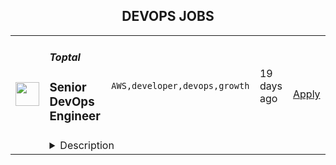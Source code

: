 <div align="center"><h2>DEVOPS JOBS</h2></div><table><tr>
                <td width="100" height="100" rowspan="2">
                    <img src="https://remotive.com/job/1255728/logo" width="38px" height="auto">
                </td>
                <td width="300">
                    <h5>Toptal</h5>
                    <h3>Senior DevOps Engineer</h3>
                </td>
                <td width="300">
                    <code>AWS,developer,devops,growth</code>
                </td>
                <td width="200">
                <text>19 days ago</text>
                </td>
                <td width="100" rowspan="2">
                <a href="https://remotive.com/remote-jobs/devops/senior-devops-engineer-1255728" align="right" target="_blank">Apply</a>
                </td>
            </tr>
            <tr>
                <td colspan="3">
                <details><summary>Description</summary>
                <p class="h2" dir="ltr" style="margin-top: 18pt; margin-bottom: 4pt; font-weight: 400; line-height: 1.38; color: rgb(83, 42, 33);"><span style="font-variant-numeric: normal; font-variant-east-asian: normal; vertical-align: baseline; white-space: pre-wrap; font-weight: 700; font-style: italic; color: rgb(0, 0, 0);">Design your full-time freelance career as a top freelance developer with Toptal.</span></p><p dir="ltr" style="margin-top: 12pt; margin-bottom: 12pt; line-height: 1.38;"><span style="font-variant-numeric: normal; font-variant-east-asian: normal; vertical-align: baseline; white-space: pre-wrap; color: rgb(0, 0, 0);">Freelance work is defining developer careers in exciting new ways. If you’re passionate about finding rapid career growth potential working with leading Fortune 500 brands and innovative Silicon Valley startups, Toptal could be a great fit for your next career shift. </span></p><p dir="ltr" style="margin-top: 12pt; margin-bottom: 12pt; line-height: 1.38;"><span style="font-variant-numeric: normal; font-variant-east-asian: normal; vertical-align: baseline; white-space: pre-wrap; color: rgb(0, 0, 0);">Toptal is an exclusive talent network made up of the world’s top 3% of developers, connecting the best and brightest freelancers with top organizations. Unlike a 9-to-5 job, you’ll choose your own schedule and work from anywhere. </span><span style="font-variant-numeric: normal; font-variant-east-asian: normal; vertical-align: baseline; white-space: pre-wrap; font-weight: 700; color: rgb(0, 0, 0);">Jobs come to you, so you won’t bid for projects against other developers in a race to the bottom.</span><span style="font-variant-numeric: normal; font-variant-east-asian: normal; vertical-align: baseline; white-space: pre-wrap; color: rgb(0, 0, 0);"> Plus, Toptal takes care of all the overhead, empowering you to focus on successful engagements while getting paid on time, at the rate you decide, every time. Our sophisticated screening process makes sure you are provided with top clients without additional overhead, as well as assistance in maximizing the potential of your full-time freelance career. Joining the Toptal network also gives you access to technical training programs, mentors, and coaching programs, so you can connect with a global community of experts like you to share peer-to-peer knowledge and expand your network globally. </span></p><p dir="ltr" style="margin-top: 12pt; margin-bottom: 12pt; line-height: 1.38;"><span style="font-variant-numeric: normal; font-variant-east-asian: normal; vertical-align: baseline; white-space: pre-wrap; color: rgb(0, 0, 0);">As a freelance developer, you can become a part of an ever-expanding community of experts in over 120 countries, working remotely on projects that meet your career ambitions. </span></p><p dir="ltr" style="margin-top: 12pt; margin-bottom: 12pt; line-height: 1.38;"><span style="font-variant-numeric: normal; font-variant-east-asian: normal; vertical-align: baseline; white-space: pre-wrap; color: rgb(0, 0, 0);">That’s why the world’s top 3% of developers choose Toptal. DevOps Engineers in our network share:</span></p><ul style="padding-inline-start: 48px;"><li dir="ltr" style="list-style-type: disc; font-variant-numeric: normal; font-variant-east-asian: normal; vertical-align: baseline; background-color: transparent; white-space: pre; color: rgb(0, 0, 0);"><p dir="ltr" style="margin-top: 0pt; margin-bottom: 0pt; line-height: 1.38;"><span style="font-variant-numeric: normal; font-variant-east-asian: normal; vertical-align: baseline; white-space: pre-wrap;">English language proficiency</span></p></li><li dir="ltr" style="list-style-type: disc; font-variant-numeric: normal; font-variant-east-asian: normal; vertical-align: baseline; background-color: transparent; white-space: pre; color: rgb(0, 0, 0);"><p dir="ltr" style="margin-top: 0pt; margin-bottom: 0pt; line-height: 1.38;"><span style="font-variant-numeric: normal; font-variant-east-asian: normal; vertical-align: baseline; white-space: pre-wrap; font-weight: 700;">3+ years</span><span style="font-variant-numeric: normal; font-variant-east-asian: normal; vertical-align: baseline; white-space: pre-wrap;"> of professional experience in software development</span></p></li><li dir="ltr" style="list-style-type: disc; font-variant-numeric: normal; font-variant-east-asian: normal; vertical-align: baseline; background-color: transparent; white-space: pre; color: rgb(0, 0, 0);"><p dir="ltr" style="margin-top: 0pt; margin-bottom: 0pt; line-height: 1.38;"><span style="font-variant-numeric: normal; font-variant-east-asian: normal; vertical-align: baseline; white-space: pre-wrap;">Solid experience with </span><span style="font-variant-numeric: normal; font-variant-east-asian: normal; vertical-align: baseline; white-space: pre-wrap; font-weight: 700;">AWS</span><span style="font-variant-numeric: normal; font-variant-east-asian: normal; vertical-align: baseline; white-space: pre-wrap;"> is a strong advantage</span></p></li><li dir="ltr" style="list-style-type: disc; font-variant-numeric: normal; font-variant-east-asian: normal; vertical-align: baseline; background-color: transparent; white-space: pre; color: rgb(0, 0, 0);"><p dir="ltr" style="margin-top: 0pt; margin-bottom: 0pt; line-height: 1.38;"><span style="font-variant-numeric: normal; font-variant-east-asian: normal; vertical-align: baseline; white-space: pre-wrap;">Project management skills</span></p></li><li dir="ltr" style="list-style-type: disc; font-variant-numeric: normal; font-variant-east-asian: normal; vertical-align: baseline; background-color: transparent; white-space: pre; color: rgb(0, 0, 0);"><p dir="ltr" style="margin-top: 0pt; margin-bottom: 0pt; line-height: 1.38;"><span style="font-variant-numeric: normal; font-variant-east-asian: normal; vertical-align: baseline; white-space: pre-wrap;">A keen attention to detail</span></p></li><li dir="ltr" style="list-style-type: disc; font-variant-numeric: normal; font-variant-east-asian: normal; vertical-align: baseline; background-color: transparent; white-space: pre; color: rgb(0, 0, 0);"><p dir="ltr" style="margin-top: 0pt; margin-bottom: 0pt; line-height: 1.38;"><span style="font-variant-numeric: normal; font-variant-east-asian: normal; vertical-align: baseline; white-space: pre-wrap;">Experience with system architecture or leading a software team is a strong advantage</span></p></li><li dir="ltr" style="list-style-type: disc; font-variant-numeric: normal; font-variant-east-asian: normal; vertical-align: baseline; background-color: transparent; white-space: pre; color: rgb(0, 0, 0);"><p dir="ltr" style="margin-top: 0pt; margin-bottom: 42pt; line-height: 1.38;"><span style="font-variant-numeric: normal; font-variant-east-asian: normal; vertical-align: baseline; white-space: pre-wrap; font-weight: 700;">Full-time availability</span><span style="font-variant-numeric: normal; font-variant-east-asian: normal; vertical-align: baseline; white-space: pre-wrap;"> is a strong advantage</span></p></li></ul><p dir="ltr" style="margin-top: 12pt; margin-bottom: 12pt; line-height: 1.38;"><span style="font-variant-numeric: normal; font-variant-east-asian: normal; vertical-align: baseline; white-space: pre-wrap; color: rgb(0, 0, 0);">Curious to know how much you could make? Check out our DevOps engineer rate calculator:</span><a href="https://topt.al/rRcmJn" rel="nofollow" style="text-decoration: none;"><span style="font-variant-numeric: normal; font-variant-east-asian: normal; vertical-align: baseline; white-space: pre-wrap; color: rgb(0, 0, 0);"> </span></a><a href="https://topt.al/rqcbMg" rel="nofollow">https://topt.al/rqcbMg</a></p><p dir="ltr" style="margin-top: 12pt; margin-bottom: 12pt; line-height: 1.38;"><span style="font-variant-numeric: normal; font-variant-east-asian: normal; vertical-align: baseline; white-space: pre-wrap; color: rgb(0, 0, 0);">If you’re interested in pursuing an engaging career working on full-time freelance jobs for exclusive clients, take the next step by clicking apply and filling out the short form:</span><a href="https://topt.al/VwcMQG" rel="nofollow" style="text-decoration: none;"><span style="font-variant-numeric: normal; font-variant-east-asian: normal; vertical-align: baseline; white-space: pre-wrap; color: rgb(0, 0, 0);"> </span></a><span style="font-variant-numeric: normal; font-variant-east-asian: normal; text-decoration-skip-ink: none; vertical-align: baseline; white-space: pre-wrap; color: rgb(17, 85, 204);"><a href="https://topt.al/Qkcv4y" rel="nofollow"><span style="font-weight: 600; color: rgb(0, 0, 0); letter-spacing: 0.75px;">https://topt.al/Qkcv4y</span></a></span></p>
<img src="https://remotive.com/job/track/1255728/blank.gif?source=public_api" alt=""/>
                </details>
                </td>
            </tr></table>